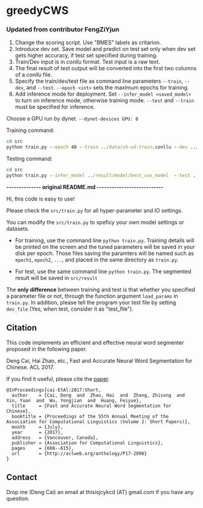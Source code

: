 # greedyCWS

### Updated from contributor FengZiYjun

1. Change the scoring script. Use "BMES" labels as critarion.
2. Introduce dev set. Save model and predict on test set only when dev set gets higher accuracy, if test set specified during training.
3. Train/Dev input is in *conllu* format. Test input is a raw text.
4. The final result of test output will be converted into the first two columns of a *conllu* file.
5. Specify the train/dev/test file as command line parameters `--train`, `--dev`, and `--test`. `--epoch <int>` sets the maximum epochs for training.
6. Add inference mode for deployment. Set `--infer_model <saved_model>` to turn on inference mode, otherwise training mode. `--test` and `--train` must be specified for inference.

Choose a GPU run by dynet. `--dynet-devices GPU: 0`

Training command:
```cmd
cd src
python train.py --epoch 40 --train ../data/zh-ud-train.conllu --dev ../data/zh-ud-dev.conllu  --dynet-devices GPU:0 
```

Testing command:
```cmd
cd src
python train.py --infer_model ../result/model/best_cws_model  --test ../data/zh_test_raw  --train ../data/train_parsed
```


**-------------- original README.md ---------------------------**

Hi, this code is easy to use!

Please check the `src/train.py` for all hyper-parameter and IO settings.

You can modify the `src/train.py` to speficy your own model settings or datasets.


- For training, use the command line `python train.py`. Training details will be printed on the screen and the tuned parameters will be saved in your disk per epoch. Those files saving the paramters will be named such as `epoch1`, `epoch2`, `...`, and placed in the same directory as `train.py`.

- For test, use the same command line `python train.py`. The segmented result will be saved in `src/result`

The **only difference** between training and test is that whether you specified a parameter file or not, through the function argument `load_params` in `train.py`. In addition, please tell the program your test file by setting `dev_file` (Yes, when test, consider it as "test_file").


## Citation
This code implements an efficient and effective neural word segmenter proposed in the following paper.

Deng Cai, Hai Zhao, etc., Fast and Accurate Neural Word Segmentation for Chinese. ACL 2017.

If you find it useful, please cite the [paper](http://aclweb.org/anthology/P17-2096).
```
@InProceedings{cai-EtAl:2017:Short,
  author    = {Cai, Deng  and  Zhao, Hai  and  Zhang, Zhisong  and  Xin, Yuan  and  Wu, Yongjian  and  Huang, Feiyue},
  title     = {Fast and Accurate Neural Word Segmentation for Chinese},
  booktitle = {Proceedings of the 55th Annual Meeting of the Association for Computational Linguistics (Volume 2: Short Papers)},
  month     = {July},
  year      = {2017},
  address   = {Vancouver, Canada},
  publisher = {Association for Computational Linguistics},
  pages     = {608--615},
  url       = {http://aclweb.org/anthology/P17-2096}
}
```

## Contact
Drop me (Deng Cai) an email at thisisjcykcd (AT) gmail.com if you have any question.


